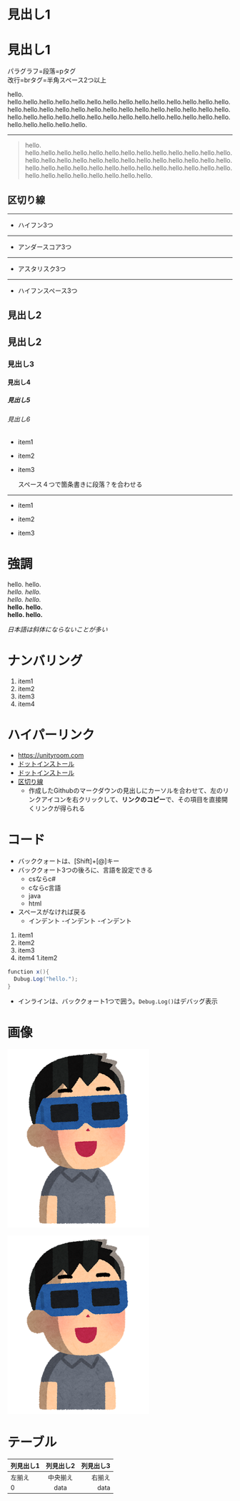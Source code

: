 # 見出し1

見出し1
===

パラグラフ=段落=pタグ  
改行=brタグ=半角スペース2つ以上

hello.
hello.hello.hello.hello.hello.hello.hello.hello.hello.hello.hello.hello.hello.hello.hello.hello.hello.hello.hello.hello.hello.hello.hello.hello.hello.hello.hello.hello.hello.hello.hello.hello.hello.hello.hello.hello.hello.hello.hello.hello.hello.hello.hello.hello.hello.hello.hello.

---

> hello.  hello.hello.hello.hello.hello.hello.hello.hello.hello.hello.hello.hello.hello.hello.hello.hello.hello.hello.hello.hello.hello.hello.hello.hello.hello.hello.hello.hello.hello.hello.hello.hello.hello.hello.hello.hello.hello.hello.hello.hello.hello.hello.hello.hello.hello.hello.hello.

## 区切り線

---
- ハイフン3つ

___
- アンダースコア3つ

***
- アスタリスク3つ

- - -
- ハイフンスペース3つ

## 見出し2

見出し2
---

### 見出し3

#### 見出し4

##### 見出し5

###### 見出し6

- item1
- item2
- item3

    スペース４つで箇条書きに段落？を合わせる

---

- item1
+ item2
* item3

# 強調
hello. hello.  
*hello. hello.*  
_hello. hello._  
**hello. hello.**  
__hello. hello.__  

*日本語は斜体にならないことが多い*

# ナンバリング

1. item1
1. item2
1. item3
1. item4

# ハイパーリンク

- https://unityroom.com
- [ドットインストール](https://dotinstall.com)
- [ドットインストール](https://dotinstall.com "動画学習サイト")
- [区切り線](https://github.com/alexiy312/md_rensyu#区切り線)
  - 作成したGithubのマークダウンの見出しにカーソルを合わせて、左のリンクアイコンを右クリックして、**リンクのコピー**で、その項目を直接開くリンクが得られる

# コード

- バッククォートは、[Shift]+[@]キー
- バッククォート3つの後ろに、言語を設定できる
  - csならc#
  - cならc言語
  - java
  - html
- スペースがなければ戻る
  - インデント
    -インデント
      -インデント

1. item1
  1. item2
  1. item3
  1. item4
1.item2

```cs
function x(){
  Dubug.Log("hello.");
}
```

- インラインは、バッククォート1つで囲う。`Debug.Log()`はデバッグ表示

# 画像

![画像](space_nissyoku_glass_man.png "from いらすとや")

[![画像](space_nissyoku_glass_man.png "from いらすとや")](https://www.irasutoya.com/)

# テーブル

|列見出し1|列見出し2|列見出し3|
|:---|:---:|---:|
|左揃え|中央揃え|右揃え|
|0|data|data|

